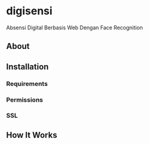 # digisensi
Absensi Digital Berbasis Web Dengan Face Recognition

## About

## Installation

### Requirements

### Permissions

### SSL


## How It Works

